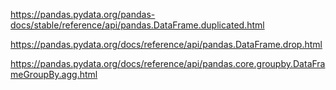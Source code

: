 https://pandas.pydata.org/pandas-docs/stable/reference/api/pandas.DataFrame.duplicated.html

https://pandas.pydata.org/docs/reference/api/pandas.DataFrame.drop.html

https://pandas.pydata.org/docs/reference/api/pandas.core.groupby.DataFrameGroupBy.agg.html
